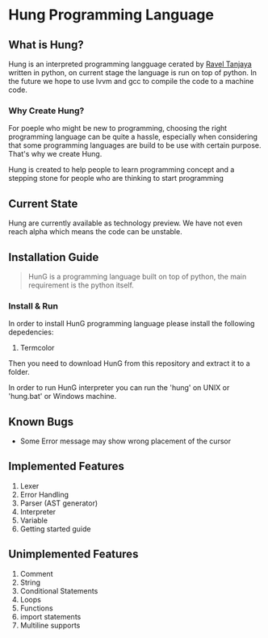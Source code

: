 # Hung Programming Language
## What is Hung?
Hung is an interpreted programming langguage cerated by [Ravel Tanjaya](https://www.instagram.com/raveltan) written in python, on current stage the language is run on top of python. In the future we hope to use lvvm and gcc to compile the code to a machine code.

### Why Create Hung?
For poeple who might be new to programming, choosing the right programming language can be quite a hassle, especially when considering that some programming languages are build to be use with certain purpose. That's why we create Hung.<br>

Hung is created to help people to learn programming concept and a stepping stone for people who are thinking to start programming

## Current State
Hung are currently available as technology preview. We have not even reach alpha which means the code can be unstable.

## Installation Guide
>HunG is a programming language built on top of python, the main requirement is the python itself.

### Install & Run
In order to install HunG programming language please install the following depedencies:
1. Termcolor

Then you need to download HunG from this repository and extract it to a folder.

In order to run HunG interpreter you can run the 'hung' on UNIX or 'hung.bat' or Windows machine.

## Known Bugs
- Some Error message may show wrong placement of the cursor

## Implemented Features
1. Lexer
2. Error Handling
3. Parser (AST generator)
4. Interpreter
5. Variable
6. Getting started guide

## Unimplemented Features
1. Comment
2. String
3. Conditional Statements
4. Loops
5. Functions
6. import statements
7. Multiline supports

